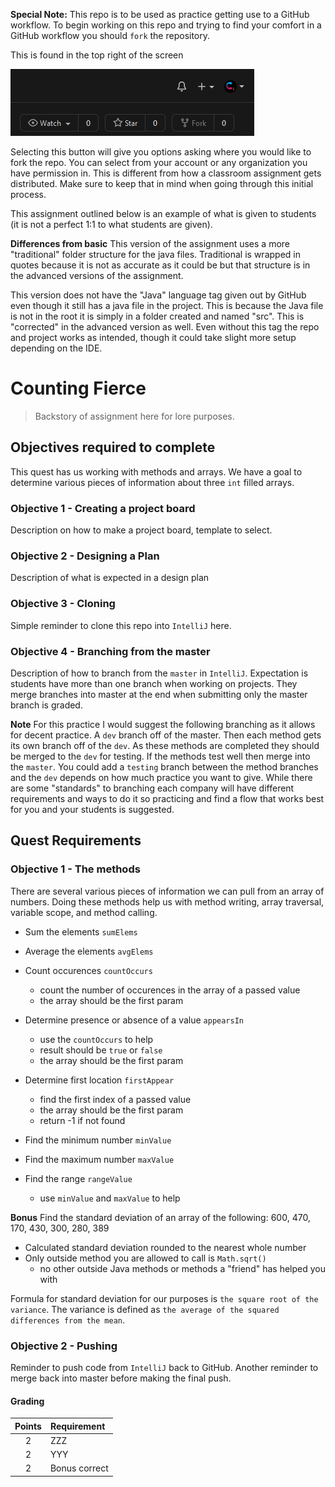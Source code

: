 **Special Note:**
This repo is to be used as practice getting use to a GitHub workflow. To begin working on this repo and trying to find your comfort in a GitHub workflow you should `fork` the repository. 

This is found in the top right of the screen

![Fork location](images/fork-button.png)

Selecting this button will give you options asking where you would like to fork the repo.  You can select from your account or any organization you have permission in.  This is different from how a classroom assignment gets distributed.  Make sure to keep that in mind when going through this initial process.

This assignment outlined below is an example of what is given to students (it is not a perfect 1:1 to what students are given).

**Differences from basic**
This version of the assignment uses a more "traditional" folder structure for the java files.  Traditional is wrapped in quotes because it is not as accurate as it could be but that structure is in the advanced versions of the assignment.

This version does not have the "Java" language tag given out by GitHub even though it still has a java file in the project.  This is because the Java file is not in the root it is simply in a folder created and named "src".  This is "corrected" in the advanced version as well.  Even without this tag the repo and project works as intended, though it could take slight more setup depending on the IDE.

# Counting Fierce
>Backstory of assignment here for lore purposes.

## Objectives required to complete
This quest has us working with methods and arrays.  We have a goal to determine various pieces of information about three `int` filled arrays.

### Objective 1 - Creating a project board
Description on how to make a project board, template to select.

### Objective 2 - Designing a Plan 
Description of what is expected in a design plan

### Objective 3 - Cloning
Simple reminder to clone this repo into `IntelliJ` here.

### Objective 4 - Branching from the master
Description of how to branch from the `master` in `IntelliJ`.  Expectation is students have more than one branch when working on projects.  They merge branches into master at the end when submitting only the master branch is graded.

**Note** For this practice I would suggest the following branching as it allows for decent practice. A `dev` branch off of the master.  Then each method gets its own branch off of the `dev`.  As these methods are completed they should be merged to the `dev` for testing.  If the methods test well then merge into the `master`.  You could add a `testing` branch between the method branches and the `dev` depends on how much practice you want to give.  While there are some "standards" to branching each company will have different requirements and ways to do it so practicing and find a flow that works best for you and your students is suggested.

## Quest Requirements

### Objective 1 - The methods
There are several various pieces of information we can pull from an array of numbers.  Doing these methods help us with method writing, array traversal, variable scope, and method calling.

- Sum the elements `sumElems`

- Average the elements `avgElems`

- Count occurences `countOccurs`
	- count the number of occurences in the array of a passed value
	- the array should be the first param

- Determine presence or absence of a value `appearsIn`
	- use the `countOccurs` to help
	- result should be `true` or `false`
	- the array should be the first param

- Determine first location `firstAppear`
	- find the first index of a passed value
	- the array should be the first param
	- return -1 if not found

- Find the minimum number `minValue`

- Find the maximum number `maxValue`

- Find the range `rangeValue`
	- use `minValue` and `maxValue` to help

**Bonus**
Find the standard deviation of an array of the following: 600, 470, 170, 430, 300, 280, 389

- Calculated standard deviation rounded to the nearest whole number
- Only outside method you are allowed to call is `Math.sqrt()`
	- no other outside Java methods or methods a "friend" has helped you with

Formula for standard deviation for our purposes is `the square root of the variance`.  The variance is defined as `the average of the squared differences from the mean`.

### Objective 2 - Pushing
Reminder to push code from `IntelliJ` back to GitHub.  Another reminder to merge back into master before making the final push.


#### Grading
|   Points     |   Requirement    |
| :----------: |:---------------- |
| 2            | ZZZ              |
| 2            | YYY              |
| 2            | Bonus correct    |
